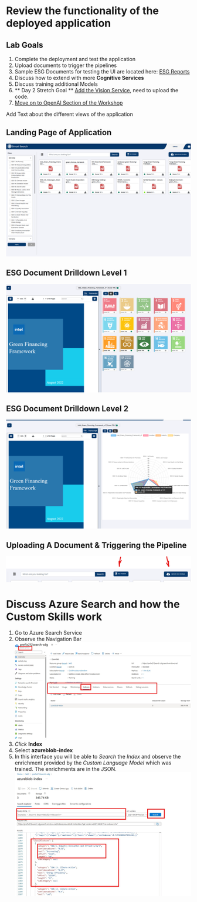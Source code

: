 # Review the functionality of the deployed application

## Lab Goals
1. Complete the deployment and test the application
2. Upload documents to trigger the pipelines
1. Sample ESG Documents for testing the UI are located here: [ESG Reports](https://github.com/appliedcognetics/esgWorkshop/tree/main/src/workshop/data/ESG_reports)
3. Discuss how to extend with more **Cognitive Services**
4. Discuss training additional Models
5.  ** Day 2 Stretch Goal ** [Add the Vision Service](../documents/part_customVision.md), need to upload the code.
6. [Move on to OpenAI Section of the Workshop](../documents/part_2.md)


Add Text about the different views of the application
## Landing Page of Application

![AppLandingPage](../images/module03/LandingPage.png)

## ESG Document Drilldown Level 1
![AppDrillDown](../images/module03/appdrilldown.png)

## ESG Document Drilldown Level 2
![AppDrillDown2](../images/module03/appdrilldown_02.png)

## Uploading A Document & Triggering the Pipeline
![UploadandTrigger](../images/module03/uploadandanalyze.png)


# Discuss Azure Search and how the Custom Skills work 

1. Go to Azure Search Service
1. Observe the Navigation Bar
![SearchNAv](../images/module03/AzureSearchNav.jpg)
1. *Click*  **Index**
1. Select **azureblob-index**
1. In this interface you will be able to *Search* the *Index* and observe the enrichment provided by the *Custom Language Model* which was trained. The enrichments are in the JSON.
![SearchIndex](../images/module03/AzureSearch_Search_index.jpg) 